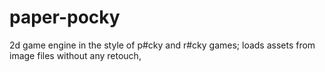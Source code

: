 # paper-pocky
2d game engine in the style of p#cky and r#cky games; loads assets from image files without any retouch,
